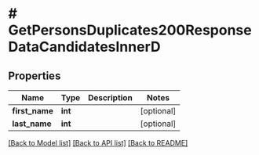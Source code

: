 # # GetPersonsDuplicates200ResponseDataCandidatesInnerD

## Properties

Name | Type | Description | Notes
------------ | ------------- | ------------- | -------------
**first_name** | **int** |  | [optional]
**last_name** | **int** |  | [optional]

[[Back to Model list]](../../README.md#models) [[Back to API list]](../../README.md#endpoints) [[Back to README]](../../README.md)
